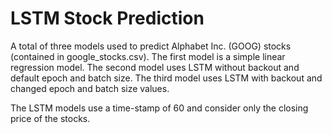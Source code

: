 # LSTM Stock Prediction

A total of three models used to predict Alphabet Inc. (GOOG) stocks (contained in google_stocks.csv).
The first model is a simple linear regression model.
The second model uses LSTM without backout and default epoch and batch size.
The third model uses LSTM with backout and changed epoch and batch size values.

The LSTM models use a time-stamp of 60 and consider only the closing price of the stocks.
